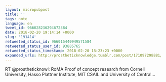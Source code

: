```yaml
---
layout: micropubpost
title: ''
tags: note
language: en
tweet_id: 966028236294672384
date: 2018-02-20 19:14:14 +0000
slug: '191414'
retweeted_status_id: 966015440949571584
retweeted_status_user_id: 93885765
retweeted_status_timestamp: 2018-02-20 18:23:23 +0000
expanded_urls: http://prostheticknowledge.tumblr.com/post/171097298881/roma-proof-of-concept-research-from-cornell,https://twitter.com/prostheticknowl/status/966015440949571589/photo/1
---
```

RT @prostheticknowl: RoMA
Proof of concept research from Cornell University, Hasso Plattner Institute, MIT CSAIL and University of Central…
